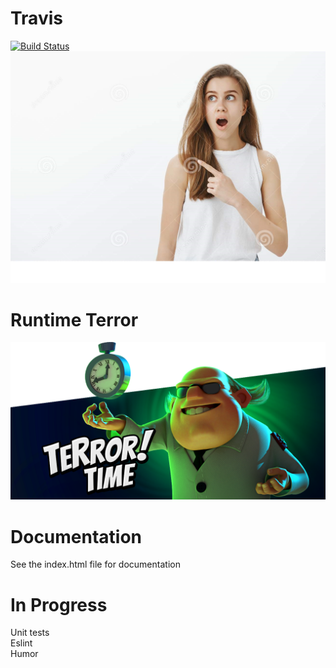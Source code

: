 # Travis
[![Build Status](https://travis-ci.com/ucsd-cse112/team9-webcomponent.svg?token=SYYH9pqzsbfveDCnEAbx&branch=valentin)](https://travis-ci.com/ucsd-cse112/team9-webcomponent)
![](images/lol.png)

# Runtime Terror
![](images/tim_terror.png)

# Documentation
See the index.html file for documentation

# In Progress
Unit tests  
Eslint  
Humor
